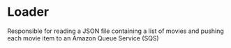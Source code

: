 # Loader  
Responsible for reading a JSON file containing a list of movies and pushing each movie item to an Amazon Queue Service (SQS)